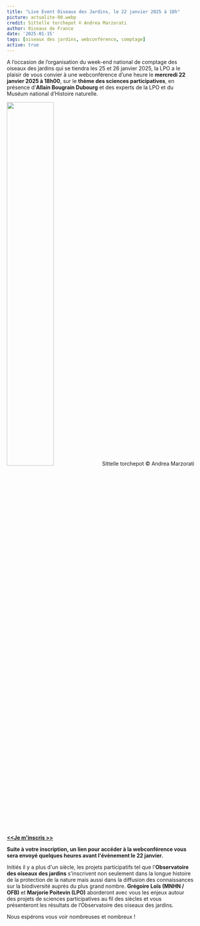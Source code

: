 ```yaml
---
title: "Live Event Oiseaux des Jardins, le 22 janvier 2025 à 18h"
picture: actualite-90.webp
credit: Sittelle torchepot © Andrea Marzorati
author: Oiseaux de France
date: '2025-01-15'
tags: [oiseaux des jardins, webconférence, comptage]
active: true
---
```

A l’occasion de l’organisation du week-end national de comptage des oiseaux des jardins qui se tiendra les 25 et 26 janvier 2025, la LPO a le plaisir de vous convier à une webconférence d’une heure le **mercredi 22 janvier 2025 à 18h00**, sur le **thème des sciences participatives**, en présence d'**Allain Bougrain Dubourg** et des experts de la LPO et du Muséum national d’Histoire naturelle.

<img class="InformativePagePicture" style="width: 50%" src="/news/actualite-90.webp"/>
<span class="InformativePagePictureLegend">Sittelle torchepot © Andrea Marzorati</span>


**[<<Je m'inscris >>](https://forms.office.com/e/zdKJS99Wn2)**

**Suite à votre inscription, un lien pour accéder à la webconférence vous sera envoyé quelques heures avant l'évènement le 22 janvier.**

Initiés il y a plus d'un siècle, les projets participatifs tel que l'**Observatoire des oiseaux des jardins** s'inscrivent non seulement dans la longue histoire de la protection de la nature mais aussi dans la diffusion des connaissances sur la biodiversité auprès du plus grand nombre. **Grégoire Loïs (MNHN / OFB)** et **Marjorie Poitevin (LPO)** aborderont avec vous les enjeux autour des projets de sciences participatives au fil des siècles et vous présenteront les résultats de l’Observatoire des oiseaux des jardins.

Nous espérons vous voir nombreuses et nombreux !

